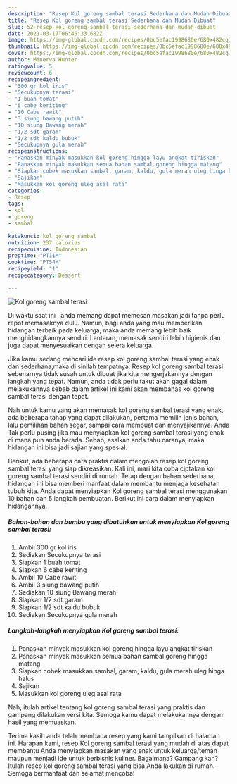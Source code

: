 ```yaml
---
description: "Resep Kol goreng sambal terasi Sederhana dan Mudah Dibuat"
title: "Resep Kol goreng sambal terasi Sederhana dan Mudah Dibuat"
slug: 52-resep-kol-goreng-sambal-terasi-sederhana-dan-mudah-dibuat
date: 2021-03-17T06:45:33.682Z
image: https://img-global.cpcdn.com/recipes/0bc5efac1998680e/680x482cq70/kol-goreng-sambal-terasi-foto-resep-utama.jpg
thumbnail: https://img-global.cpcdn.com/recipes/0bc5efac1998680e/680x482cq70/kol-goreng-sambal-terasi-foto-resep-utama.jpg
cover: https://img-global.cpcdn.com/recipes/0bc5efac1998680e/680x482cq70/kol-goreng-sambal-terasi-foto-resep-utama.jpg
author: Minerva Hunter
ratingvalue: 5
reviewcount: 6
recipeingredient:
- "300 gr kol iris"
- "Secukupnya terasi"
- "1 buah tomat"
- "6 cabe keriting"
- "10 Cabe rawit"
- "3 siung bawang putih"
- "10 siung Bawang merah"
- "1/2 sdt garam"
- "1/2 sdt kaldu bubuk"
- "Secukupnya gula merah"
recipeinstructions:
- "Panaskan minyak masukkan kol goreng hingga layu angkat tiriskan"
- "Panaskan minyak masukkan semua bahan sambal goreng hingga matang"
- "Siapkan cobek masukkan sambal, garam, kaldu, gula merah uleg hinga halus"
- "Sajikan"
- "Masukkan kol goreng uleg asal rata"
categories:
- Resep
tags:
- kol
- goreng
- sambal

katakunci: kol goreng sambal 
nutrition: 237 calories
recipecuisine: Indonesian
preptime: "PT11M"
cooktime: "PT54M"
recipeyield: "1"
recipecategory: Dessert

---
```



![Kol goreng sambal terasi](https://img-global.cpcdn.com/recipes/0bc5efac1998680e/680x482cq70/kol-goreng-sambal-terasi-foto-resep-utama.jpg)

Di waktu  saat ini , anda memang dapat memesan masakan jadi tanpa perlu repot memasaknya dulu. Namun, bagi anda yang mau memberikan hidangan terbaik pada keluarga, maka anda memang lebih baik menghidangkannya sendiri. Lantaran, memasak sendiri lebih higienis dan juga dapat menyesuaikan dengan selera keluarga.

Jika kamu sedang mencari ide resep kol goreng sambal terasi yang enak dan sederhana,maka di sinilah tempatnya. Resep kol goreng sambal terasi  sebenarnya tidak susah untuk dibuat jika kita mengerjakannya dengan langkah yang tepat. Namun, anda tidak perlu takut akan gagal dalam melakukannya 
sebab dalam artikel ini kami akan membahas kol goreng sambal terasi dengan tepat.  



Nah untuk kamu yang akan memasak kol goreng sambal terasi yang enak, ada beberapa tahap yang dapat dilakukan, pertama memilih jenis bahan, lalu pemilihan bahan segar, sampai cara membuat dan menyajikannya. Anda Tak perlu pusing jika mau menyiapkan kol goreng sambal terasi yang enak di mana pun anda berada. Sebab, asalkan anda  tahu caranya, maka hidangan ini bisa jadi sajian yang spesial.

Berikut, ada beberapa cara praktis  dalam mengolah resep kol goreng sambal terasi yang siap dikreasikan. Kali ini, mari kita coba ciptakan kol goreng sambal terasi sendiri di rumah. Tetap dengan bahan sederhana, hidangan ini bisa memberi manfaat dalam membantu menjaga kesehatan tubuh kita. Anda dapat menyiapkan Kol goreng sambal terasi menggunakan 10 bahan dan 5 langkah pembuatan. Berikut ini cara dalam menyiapkan hidangannya.

<!--inarticleads1-->

##### Bahan-bahan dan bumbu yang dibutuhkan untuk menyiapkan Kol goreng sambal terasi:

1. Ambil 300 gr kol iris
1. Sediakan Secukupnya terasi
1. Siapkan 1 buah tomat
1. Siapkan 6 cabe keriting
1. Ambil 10 Cabe rawit
1. Ambil 3 siung bawang putih
1. Sediakan 10 siung Bawang merah
1. Siapkan 1/2 sdt garam
1. Siapkan 1/2 sdt kaldu bubuk
1. Sediakan Secukupnya gula merah




<!--inarticleads2-->

##### Langkah-langkah menyiapkan Kol goreng sambal terasi:

1. Panaskan minyak masukkan kol goreng hingga layu angkat tiriskan
1. Panaskan minyak masukkan semua bahan sambal goreng hingga matang
1. Siapkan cobek masukkan sambal, garam, kaldu, gula merah uleg hinga halus
1. Sajikan
1. Masukkan kol goreng uleg asal rata




Nah, itulah artikel tentang  kol goreng sambal terasi  yang praktis dan gampang dilakukan versi kita. Semoga kamu dapat melakukannya dengan hasil yang memuaskan. 

Terima kasih anda telah membaca resep yang kami tampilkan di halaman ini. Harapan kami, resep  Kol goreng sambal terasi yang mudah di atas dapat membantu Anda menyiapkan masakan yang enak untuk keluarga/teman maupun menjadi ide untuk berbisnis kuliner. Bagaimana? Gampang kan? Itulah resep kol goreng sambal terasi yang bisa Anda lakukan di rumah. Semoga bermanfaat dan selamat mencoba!


